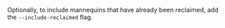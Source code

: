 Optionally, to include mannequins that have already been reclaimed, add the `--include-reclaimed` flag.
